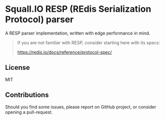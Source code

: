 # Squall.IO RESP (REdis Serialization Protocol) parser

A RESP parser implementation, written with edge performance in mind.

> If you are not familiar with RESP, consider starting here with its specs:
>
> https://redis.io/docs/reference/protocol-spec/

## License

MIT

## Contributions

Should you find some issues, please report on GitHub project, or consider opening a pull-request.
